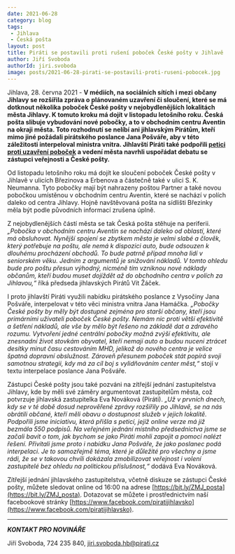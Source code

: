 ```yaml
---
date: 2021-06-28
category: blog
tags:
 - Jihlava
 - Česká pošta
layout: post
title: Piráti se postavili proti rušení poboček České pošty v Jihlavě
author: Jiří Svoboda
authorId: jiri.svoboda
image: posts/2021-06-28-pirati-se-postavili-proti-ruseni-pobocek.jpg
---
```


Jihlava, 28. června 2021 - **V médiích, na sociálních sítích i mezi občany Jihlavy se rozšířila zpráva o plánovaném uzavření či sloučení, které se má dotknout několika poboček České pošty v nejobydlenějších lokalitách města Jihlavy. K tomuto kroku má dojít v listopadu letošního roku. Česká pošta slibuje vybudování nové pobočky, a to v obchodním centru Aventin na okraji města. Toto rozhodnutí se nelíbí ani jihlavským Pirátům, kteří mimo jiné požádali pirátského poslance Jana Pošváře, aby v této záležitosti interpeloval ministra vnitra. Jihlavští Piráti také podpořili [petici proti uzavření poboček](https://www.petice.com/zachovani_poboek_eske_poty_v_jihlav) a vedení města navrhli uspořádat debatu se zástupci veřejnosti a České pošty.**

Od listopadu letošního roku má dojít ke sloučení poboček České pošty v Jihlavě v ulicích Březinova a Erbenova a částečně také v ulici S. K. Neumanna. Tyto pobočky mají být nahrazeny poštou Partner a také novou pobočkou umístěnou v obchodním centru Aventin, které se nachází v polích daleko od centra Jihlavy. Hojně navštěvovaná pošta na sídlišti Březinky měla být podle původních informací zrušena úplně.

Z nejobydlenějších částí města se tak Česká pošta stěhuje na periferii. *„Pobočka v obchodním centru Aventin se nachází daleko od oblastí, které má obsluhovat. Nynější spojení se zbytkem města je velmi slabé a člověk, který potřebuje na poštu, ale nemá k dispozici auto, bude odsouzen k dlouhému procházení obchodů. To bude patrně případ mnoha lidí v seniorském věku. Jedním z argumentů je snižování nákladů. V tomto ohledu bude pro poštu přesun výhodný, nicméně tím vzniknou nové náklady občanům, kteří budou muset dojíždět až do obchodního centra v polích za Jihlavou,“* říká předseda jihlavských Pirátů Vít Žáček.

I proto jihlavští Piráti využili nabídku pirátského poslance z Vysočiny Jana Pošváře, interpelovat v této věci ministra vnitra Jana Hamáčka. *„Pobočky České pošty by měly být dostupné zejména pro starší občany, kteří jsou primárními uživateli poboček České pošty. Nemám nic proti větší efektivitě a šetření nákladů, ale vše by mělo být řešeno na základě dat a zdravého rozumu. Vytvoření jedné centrální pobočky možná zvýší efektivitu, ale znesnadní život stovkám obyvatel, kteří nemají auto a budou nuceni ztrácet desítky minut času cestováním MHD, jelikož do nového centra je velice špatná dopravní obslužnost. Zároveň přesunem poboček stát popírá svoji samotnou strategii, kdy má za cíl boj s vylidňováním center měst,“* stojí v textu interpelace poslance Jana Pošváře.

Zástupci České pošty jsou také pozváni na zítřejší jednání zastupitelstva Jihlavy, kde by měli své záměry argumentovat zastupitelům města, což potvrzuje jihlavská zastupitelka Eva Nováková (Piráti). *„Už v prvních dnech, kdy se v té době dosud neprověřené zprávy rozšířily po Jihlavě, se na nás obrátili občané, kteří měli obavu o dostupnost služeb v jejich lokalitě. Podpořili jsme iniciativu, která přišla s peticí, jejíž online verze má již bezmála 550 podpisů. Na veřejném jednání místního předsednictva jsme se začali bavit o tom, jak bychom se jako Piráti mohli zapojit a pomoci nalézt řešení. Přivítali jsme proto i nabídku Jana Pošváře, že jako poslanec podá interpelaci. Je to samozřejmě téma, které je důležité pro všechny a jsme rádi, že se v takovou chvíli dokázala zmobilizovat veřejnost i volení zastupitelé bez ohledu na politickou příslušnost,“* dodává Eva Nováková.

Zítřejší jednání jihlavského zastupitelstva, včetně diskuze se zástupci České pošty, můžete sledovat online od 16:00 na adrese [https://bit.ly/ZMJ_posta](https://bit.ly/ZMJ_posta). Dotazovat se můžete i prostřednictvím naší facebookové stránky [https://www.facebook.com/piratijihlavsko](https://www.facebook.com/piratijihlavsko).

---

***KONTAKT PRO NOVINÁŘE*** 

Jiří Svoboda, 724 235 840, <jiri.svoboda.hb@pirati.cz>

